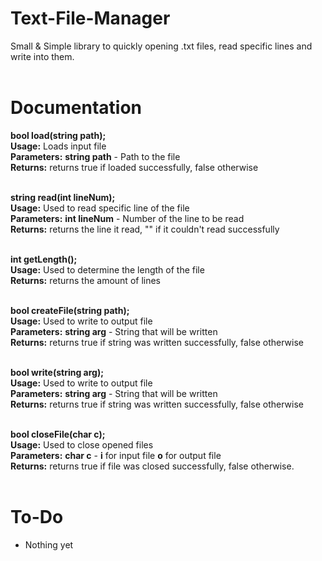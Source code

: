 # Text-File-Manager
Small &amp; Simple library to quickly opening .txt files, read specific lines and write into them. </br></br>


# Documentation
<b>bool load(string path);</b></br>
<b>Usage:</b> Loads input file</br>
<b>Parameters:</b> <b>string path</b> - Path to the file</br>
<b>Returns:</b> returns true if loaded successfully, false otherwise</br></br>


<b>string read(int lineNum);</b></br>
<b>Usage:</b> Used to read specific line of the file</br>
<b>Parameters:</b> <b>int lineNum</b> - Number of the line to be read</br>
<b>Returns:</b> returns the line it read, "" if it couldn't read successfully</br></br>


<b>int getLength();</b></br>
<b>Usage:</b> Used to determine the length of the file</br>
<b>Returns:</b> returns the amount of lines</br></br>

<b>bool createFile(string path);</b></br>
<b>Usage:</b> Used to write to output file</br>
<b>Parameters:</b> <b>string arg</b> - String that will be written</br>
<b>Returns:</b> returns true if string was written successfully, false otherwise</br></br>

<b>bool write(string arg);</b></br>
<b>Usage:</b> Used to write to output file</br>
<b>Parameters:</b> <b>string arg</b> - String that will be written</br>
<b>Returns:</b> returns true if string was written successfully, false otherwise</br></br>


<b>bool closeFile(char c);</b></br>
<b>Usage:</b> Used to close opened files</br>
<b>Parameters:</b> <b>char c</b> - <b>i</b> for input file <b>o</b> for output file </br>
<b>Returns:</b> returns true if file was closed successfully, false otherwise.</br></br>

# To-Do
- Nothing yet

